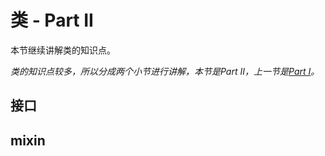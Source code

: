 # 类 - Part II

本节继续讲解类的知识点。

_类的知识点较多，所以分成两个小节进行讲解，本节是Part II，上一节是_[_Part I_](/language/class_i.md)_。_

## 接口

## mixin



